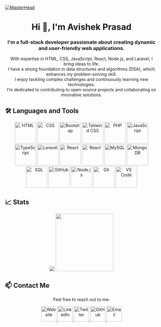 [![MasterHead](https://i.pinimg.com/originals/2f/f4/28/2ff428006f3ade5f10beac69372062ab.gif)](https://www.apavishek.xyz)
<h1 align="center">Hi 👋, I'm Avishek Prasad</h1>

<h3 align="center">I'm a full-stack developer passionate about creating dynamic and user-friendly web applications.</h3>

<p align="center">
  With expertise in HTML, CSS, JavaScript, React, Node.js, and Laravel, I bring ideas to life.<br>
  I have a strong foundation in data structures and algorithms (DSA), which enhances my problem-solving skill.<br>
  I enjoy tackling complex challenges and continuously learning new technologies.<br>
  I'm dedicated to contributing to open-source projects and collaborating on innovative solutions.
</p>




## 🛠 Languages and Tools

<p align="center">
  <img src="https://www.apavishek.xyz/img/skills/html.png" alt="HTML" width="70" height="70">
  <img src="https://www.apavishek.xyz/img/skills/css.png" alt="CSS" width="70" height="70">
  <img src="https://www.apavishek.xyz/img/skills/bootstrap-framework-logo.png" alt="Bootstrap" width="70" height="70">
  <img src="https://www.apavishek.xyz/img/skills/tailwind.png" alt="Tailwind CSS" width="70" height="70">
  <img src="https://www.apavishek.xyz/img/skills/php.png" alt="PHP" width="70" height="70">
  <img src="https://www.apavishek.xyz/img/skills/javascript.png" alt="JavaScript" width="70" height="70">
  <img src="https://www.apavishek.xyz/img/skills/typescript.png" alt="TypeScript" width="70" height="70">
  <img src="https://www.apavishek.xyz/img/skills/laravel-framework-logo.png" alt="Laravel" width="70" height="70">
  <img src="https://www.apavishek.xyz/img/skills/react.png" alt="React" width="70" height="70">
  <img src="https://cdn3d.iconscout.com/3d/free/thumb/free-nestjs-3d-icon-download-in-png-blend-fbx-gltf-file-formats--javascript-typescript-node-js-server-side-coding-lang-pack-logos-icons-7578005.png" alt="React" width="70" height="70">
  <img src="https://www.apavishek.xyz/img/skills/mysql.png" alt="MySQL" width="70" height="70">
  <img src="https://www.apavishek.xyz/img/skills/mongo-db.png" alt="MongoDB" width="70" height="70">
  <img src="https://www.apavishek.xyz/img/skills/sql.png" alt="SQL" width="70" height="70">
  <img src="https://www.apavishek.xyz/img/skills/github.png" alt="GitHub" width="70" height="70">
  <img src="https://www.apavishek.xyz/img/skills/nodejs.png" alt="Node.js" width="70" height="70">
  <img src="https://www.apavishek.xyz/img/skills/git.png" alt="Git" width="70" height="70">
  <img src="https://www.apavishek.xyz/img/skills/visual-studio-code.png" alt="VS Code" width="70" height="70">
</p>

## 📈 Stats

<div align="center">
  <img src="https://github-readme-streak-stats.herokuapp.com/?user=avishek999&theme=radical&hide_border=false">
  <img src="https://github-readme-stats.vercel.app/api/top-langs/?username=avishek999&theme=radical&hide_border=false&include_all_commits=false&count_private=false&layout=compact" style="height:190px">
</div>

## 📫 Contact Me

<p align="center">
  Feel free to reach out to me:
</p>
<p align="center">
  <a href="https://www.apavishek.xyz">
    <img src="https://img.icons8.com/3d-fluency/94/000000/domain.png" alt="Website" width="50" height="50">
  </a>
  <a href="https://www.linkedin.com/in/avishek-prasad">
    <img src="https://img.icons8.com/3d-fluency/94/000000/linkedin.png" alt="LinkedIn" width="50" height="50">
  </a>
  <a href="https://twitter.com/avishek_prasad">
    <img src="https://cdn3d.iconscout.com/3d/free/thumb/free-x-10193145-8250224.png" alt="Twitter" width="50" height="50">
  </a>
  <a href="https://github.com/avishek999">
    <img src="https://img.icons8.com/3d-fluency/94/000000/github.png" alt="GitHub" width="50" height="50">
  </a>
  <a href="mailto:avishek999@gmail.com">
    <img src="https://img.icons8.com/3d-fluency/94/000000/gmail.png" alt="Email" width="50" height="50">
  </a>
</p>
